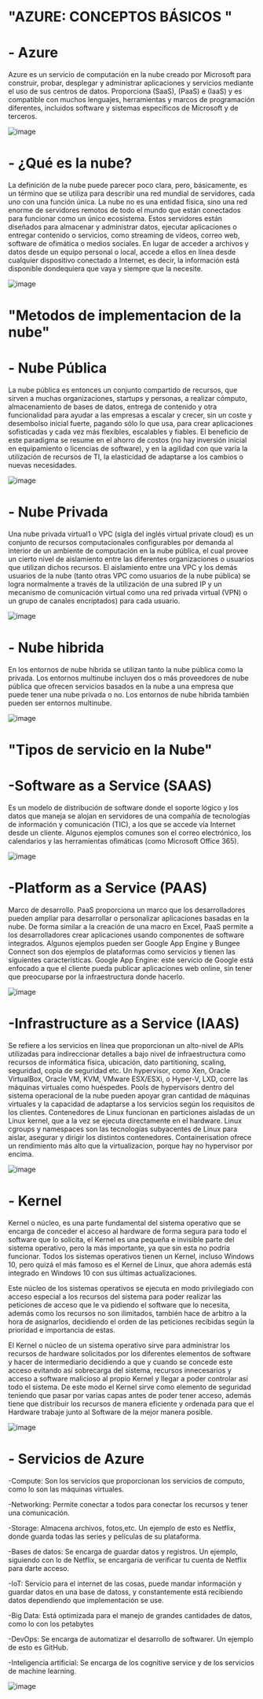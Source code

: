 # "AZURE: CONCEPTOS BÁSICOS "

#  - Azure
Azure es un servicio de computación en la nube creado por Microsoft para construir, probar, desplegar y administrar aplicaciones y servicios mediante el uso de sus centros de datos. Proporciona (SaaS), (PaaS) e (IaaS) y es compatible con muchos lenguajes, herramientas y marcos de programación diferentes, incluidos software y sistemas específicos de Microsoft y de terceros.

![image](https://user-images.githubusercontent.com/83620170/117591676-1e814400-b0fb-11eb-90b6-f0c6cf24b170.png)

#  - ¿Qué es la nube?
La definición de la nube puede parecer poco clara, pero, básicamente, es un término que se utiliza para describir una red mundial de servidores, cada uno con una función única. La nube no es una entidad física, sino una red enorme de servidores remotos de todo el mundo que están conectados para funcionar como un único ecosistema. Estos servidores están diseñados para almacenar y administrar datos, ejecutar aplicaciones o entregar contenido o servicios, como streaming de vídeos, correo web, software de ofimática o medios sociales. En lugar de acceder a archivos y datos desde un equipo personal o local, accede a ellos en línea desde cualquier dispositivo conectado a Internet, es decir, la información está disponible dondequiera que vaya y siempre que la necesite.

![image](https://user-images.githubusercontent.com/83620170/117591654-0c070a80-b0fb-11eb-850c-af840f213021.png)

#  "Metodos de implementacion de la nube"
#  - Nube Pública
La nube pública es entonces un conjunto compartido de recursos, que sirven a muchas organizaciones, startups y personas, a realizar cómputo, almacenamiento de bases de datos, entrega de contenido y otra funcionalidad para ayudar a las empresas a escalar y crecer, sin un coste y desembolso inicial fuerte, pagando sólo lo que usa, para crear aplicaciones sofisticadas y cada vez más flexibles, escalables y fiables.
El beneficio de este paradigma se resume en el ahorro de costos (no hay inversión inicial en equipamiento o licencias de software), y en la agilidad con que varía la utilización de recursos de TI, la elasticidad de adaptarse a los cambios o nuevas necesidades.

![image](https://user-images.githubusercontent.com/83620170/117592138-20e49d80-b0fd-11eb-9223-4dc2968a55f7.png)

#  - Nube Privada
Una nube privada virtual1 o VPC (sigla del inglés virtual private cloud) es un conjunto de recursos computacionales configurables por demanda al interior de un ambiente de computación en la nube pública, el cual provee un cierto nivel de aislamiento entre las diferentes organizaciones o usuarios que utilizan dichos recursos. El aislamiento entre una VPC y los demás usuarios de la nube (tanto otras VPC como usuarios de la nube pública) se logra normalmente a través de la utilización de una subred IP y un mecanismo de comunicación virtual como una red privada virtual (VPN) o un grupo de canales encriptados) para cada usuario.

![image](https://user-images.githubusercontent.com/83620170/117592147-2e018c80-b0fd-11eb-81f6-b49f6e7235d5.png)

#  - Nube hibrida
En los entornos de nube híbrida se utilizan tanto la nube pública como la privada. Los entornos multinube incluyen dos o más proveedores de nube pública que ofrecen servicios basados en la nube a una empresa que puede tener una nube privada o no. Los entornos de nube híbrida también pueden ser entornos multinube.

![image](https://user-images.githubusercontent.com/83620170/117592234-715bfb00-b0fd-11eb-93a8-87f429da92e2.png)

# "Tipos de servicio en la Nube"
# -Software as a Service (SAAS)
Es un modelo de distribución de software donde el soporte lógico y los datos que maneja se alojan en servidores de una compañía de tecnologías de información y comunicación (TIC), a los que se accede vía Internet desde un cliente. Algunos ejemplos comunes son el correo electrónico, los calendarios y las herramientas ofimáticas (como Microsoft Office 365).

![image](https://user-images.githubusercontent.com/83620170/117591630-f85ba400-b0fa-11eb-81fa-c53ca6c36eac.png)

# -Platform as a Service (PAAS)
Marco de desarrollo. PaaS proporciona un marco que los desarrolladores pueden ampliar para desarrollar o personalizar aplicaciones basadas en la nube. De forma similar a la creación de una macro en Excel, PaaS permite a los desarrolladores crear aplicaciones usando componentes de software integrados. Algunos ejemplos pueden ser Google App Engine y Bungee Connect son dos ejemplos de plataformas como servicios y tienen las siguientes características. Google App Engine: este servicio de Google está enfocado a que el cliente pueda publicar aplicaciones web online, sin tener que preocuparse por la infraestructura donde hacerlo.

![image](https://user-images.githubusercontent.com/83620170/117591808-b54e0080-b0fb-11eb-9b28-90fdb69a9f6b.png)
# -Infrastructure as a Service (IAAS)
Se refiere a los servicios en línea que proporcionan un alto-nivel de APIs utilizadas para indireccionar detalles a bajo nivel de infraestructura como recursos de informática física, ubicación, dato partitioning, scaling, seguridad, copia de seguridad etc. Un hypervisor, como Xen, Oracle VirtualBox, Oracle VM, KVM, VMware ESX/ESXi, o Hyper-V, LXD, corre las máquinas virtuales como huéspedes. Pools de hypervisors dentro del sistema operacional de la nube pueden apoyar gran cantidad de máquinas virtuales y la capacidad de adaptarse a los servicios según los requisitos de los clientes. Contenedores de Linux funcionan en particiones aisladas de un Linux kernel, que a la vez se ejecuta directamente en el hardware. Linux cgroups y namespaces son las tecnologías subyacentes de Linux  para aislar, asegurar y dirigir los distintos contenedores. Containerisation ofrece un rendimiento más alto que la virtualizacion, porque hay no hypervisor por encima.

![image](https://user-images.githubusercontent.com/83620170/117591876-f6461500-b0fb-11eb-8cd5-c579f51e9a43.png)
# - Kernel
Kernel o núcleo, es una parte fundamental del sistema operativo que se encarga de conceder el acceso al hardware de forma segura para todo el software que lo solicita, el Kernel es una pequeña e invisible parte del sistema operativo, pero la más importante, ya que sin esta no podría funcionar. Todos los sistemas operativos tienen un Kernel, incluso Windows 10, pero quizá el más famoso es el Kernel de Linux, que ahora además está integrado en Windows 10 con sus últimas actualizaciones.

Este núcleo de los sistemas operativos se ejecuta en modo privilegiado con acceso especial a los recursos del sistema para poder realizar las peticiones de acceso que le va pidiendo el software que lo necesita, además como los recursos no son ilimitados, también hace de arbitro a la hora de asignarlos, decidiendo el orden de las peticiones recibidas según la prioridad e importancia de estas. 

El Kernel o núcleo de un sistema operativo sirve para administrar los recursos de hardware solicitados por los diferentes elementos de software y hacer de intermediario decidiendo a que y cuando se concede este acceso evitando así sobrecarga del sistema, recursos innecesarios y acceso a software malicioso al propio Kernel y llegar a poder controlar así todo el sistema. De este modo el Kernel sirve como elemento de seguridad teniendo que pasar por varias capas antes de poder tener acceso, además tiene que distribuir los recursos de manera eficiente y ordenada para que el Hardware trabaje junto al Software de la mejor manera posible.

![image](https://user-images.githubusercontent.com/83620170/117592392-f34c2400-b0fd-11eb-9de7-c0343e062e64.png)

# - Servicios de Azure

-Compute: Son los servicios que proporcionan los servicios de computo, como lo son las máquinas virtuales.

-Networking: Permite conectar a todos para conectar los recursos y tener una comunicación.

-Storage: Almacena archivos, fotos,etc. Un ejemplo de esto es Netflix, donde guarda todas las series y películas de su plataforma.

-Bases de datos: Se encarga de guardar datos y registros. Un ejemplo, siguiendo con lo de Netflix, se encargaría de verificar tu cuenta de Netflix para darte acceso.

-IoT: Servicio para el internet de las cosas, puede mandar información y guardar datos en una base de datoss, y constantemente está recibiendo datos dependiendo que implementación se use.

-Big Data: Está optimizada para el manejo de grandes cantidades de datos, como lo con los petabytes

-DevOps: Se encarga de automatizar el desarrollo de softwarer. Un ejemplo de esto es GitHub.

-Inteligencia artificial: Se encarga de los cognitive service y de los servicios de machine learning.

![image](https://user-images.githubusercontent.com/83620170/117592428-1a0a5a80-b0fe-11eb-8af0-73e8f1fb7244.png)
